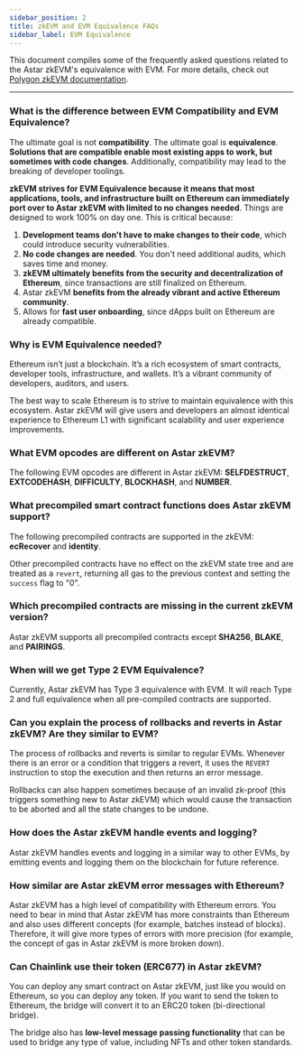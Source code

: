 ```yaml
---
sidebar_position: 2
title: zkEVM and EVM Equivalence FAQs
sidebar_label: EVM Equivalence
---
```


This document compiles some of the frequently asked questions related to the Astar zkEVM's equivalence with EVM. For more details, check out [Polygon zkEVM documentation](https://wiki.polygon.technology/docs/category/zkevm-protocol/).

---

### What is the difference between EVM Compatibility and EVM Equivalence?

The ultimate goal is not **compatibility**. The ultimate goal is **equivalence**. **Solutions that are compatible enable most existing apps to work, but sometimes with code changes**. Additionally, compatibility may lead to the breaking of developer toolings.

**zkEVM strives for EVM Equivalence because it means that most applications, tools, and infrastructure built on Ethereum can immediately port over to Astar zkEVM with limited to no changes needed**. Things are designed to work 100% on day one. This is critical because:

1. **Development teams don't have to make changes to their code**, which could introduce security vulnerabilities.
2. **No code changes are needed**. You don't need additional audits, which saves time and money. 
3. **zkEVM ultimately benefits from the security and decentralization of Ethereum**, since transactions are still finalized on Ethereum.
4. Astar zkEVM **benefits from the already vibrant and active Ethereum community**.
5. Allows for **fast user onboarding**, since dApps built on Ethereum are already compatible.

### Why is EVM Equivalence needed?

Ethereum isn’t just a blockchain. It’s a rich ecosystem of smart contracts, developer tools, infrastructure, and wallets. It’s a vibrant community of developers, auditors, and users.

The best way to scale Ethereum is to strive to maintain equivalence with this ecosystem. Astar zkEVM will give users and developers an almost identical experience to Ethereum L1 with significant scalability and user experience improvements.

### What EVM opcodes are different on Astar zkEVM?

The following EVM opcodes are different in Astar zkEVM: **SELFDESTRUCT**, **EXTCODEHASH**, **DIFFICULTY**, **BLOCKHASH**, and **NUMBER**.

### What precompiled smart contract functions does Astar zkEVM support?

The following precompiled contracts are supported in the zkEVM: **ecRecover** and **identity**.

Other precompiled contracts have no effect on the zkEVM state tree and are treated as a `revert`, returning all gas to the previous context and setting the `success` flag to "0".

### Which precompiled contracts are missing in the current zkEVM version?

Astar zkEVM supports all precompiled contracts except **SHA256**, **BLAKE**, and **PAIRINGS**.

### When will we get Type 2 EVM Equivalence?

Currently, Astar zkEVM has Type 3 equivalence with EVM. It will reach Type 2 and full equivalence when all pre-compiled contracts are supported.

### Can you explain the process of rollbacks and reverts in Astar zkEVM? Are they similar to EVM?

The process of rollbacks and reverts is similar to regular EVMs. Whenever there is an error or a condition that triggers a revert, it uses the `REVERT` instruction to stop the execution and then returns an error message.

Rollbacks can also happen sometimes because of an invalid zk-proof (this triggers something new to Astar zkEVM) which would cause the transaction to be aborted and all the state changes to be undone.

### How does the Astar zkEVM handle events and logging?

Astar zkEVM handles events and logging in a similar way to other EVMs, by emitting events and logging them on the blockchain for future reference.

### How similar are Astar zkEVM error messages with Ethereum?

Astar zkEVM has a high level of compatibility with Ethereum errors. You need to bear in mind that Astar zkEVM has more constraints than Ethereum and also uses different concepts (for example, batches instead of blocks). Therefore, it will give more types of errors with more precision (for example, the concept of gas in Astar zkEVM is more broken down).

### Can Chainlink use their token (ERC677) in Astar zkEVM?

You can deploy any smart contract on Astar zkEVM, just like you would on Ethereum, so you can deploy any token. If you want to send the token to Ethereum, the bridge will convert it to an ERC20 token (bi-directional bridge).

The bridge also has **low-level message passing functionality** that can be used to bridge any type of value, including NFTs and other token standards.
